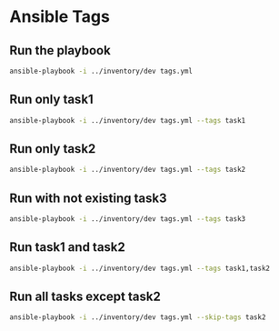 # Ansible Tags

## Run the playbook

```bash
ansible-playbook -i ../inventory/dev tags.yml
```

## Run only task1

```bash
ansible-playbook -i ../inventory/dev tags.yml --tags task1
```

## Run only task2

```bash
ansible-playbook -i ../inventory/dev tags.yml --tags task2
```

## Run with not existing task3

```bash
ansible-playbook -i ../inventory/dev tags.yml --tags task3
```

## Run task1 and task2

```bash
ansible-playbook -i ../inventory/dev tags.yml --tags task1,task2
```

## Run all tasks except task2

```bash
ansible-playbook -i ../inventory/dev tags.yml --skip-tags task2
```
